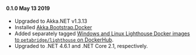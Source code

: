 #### 0.1.0 May 13 2019 ####
* Upgraded to Akka.NET v1.3.13
* Installed [Akka.Bootstrap.Docker](https://github.com/petabridge/akkadotnet-bootstrap)
* Added separately tagged [Windows and Linux Lighthouse Docker images to `petabridge/lighthouse` on DockerHub](https://hub.docker.com/r/petabridge/lighthouse).
* Upgraded to .NET 4.6.1 and .NET Core 2.1, respectively. 